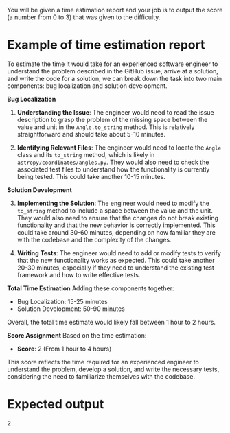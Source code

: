 You will be given a time estimation report and your job is to output the score (a number from 0 to 3) that was given to the difficulty.
        
# Example of time estimation report

To estimate the time it would take for an experienced software engineer to understand the problem described in the GitHub issue, arrive at a solution, and write the code for a solution, we can break down the task into two main components: bug localization and solution development.

**Bug Localization**

1. **Understanding the Issue**: The engineer would need to read the issue description to grasp the problem of the missing space between the value and unit in the `Angle.to_string` method. This is relatively straightforward and should take about 5-10 minutes.
  
2. **Identifying Relevant Files**: The engineer would need to locate the `Angle` class and its `to_string` method, which is likely in `astropy/coordinates/angles.py`. They would also need to check the associated test files to understand how the functionality is currently being tested. This could take another 10-15 minutes.

**Solution Development**

3. **Implementing the Solution**: The engineer would need to modify the `to_string` method to include a space between the value and the unit. They would also need to ensure that the changes do not break existing functionality and that the new behavior is correctly implemented. This could take around 30-60 minutes, depending on how familiar they are with the codebase and the complexity of the changes.

4. **Writing Tests**: The engineer would need to add or modify tests to verify that the new functionality works as expected. This could take another 20-30 minutes, especially if they need to understand the existing test framework and how to write effective tests.

**Total Time Estimation**
Adding these components together:
- Bug Localization: 15-25 minutes
- Solution Development: 50-90 minutes

Overall, the total time estimate would likely fall between 1 hour to 2 hours.

**Score Assignment**
Based on the time estimation:
- **Score**: 2 (From 1 hour to 4 hours)

This score reflects the time required for an experienced engineer to understand the problem, develop a solution, and write the necessary tests, considering the need to familiarize themselves with the codebase.

# Expected output

2